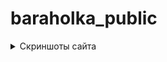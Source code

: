 # baraholka_public
<details> 
  <summary>Скриншоты сайта</summary>
  ![Alt text](/baraholka_public/main/screenshots/home.png?raw=true "Главная страница")
  ![Alt text](/screenshots/someone's profile.png?raw=true "Профиль другого пользователя")
  ![Alt text](/screenshots/own profile.png?raw=true "Свой профиль")
  ![Alt text](/screenshots/create ad.png?raw=true "Создание объявления")
  ![Alt text](/screenshots/someone's ad.png?raw=true "Чужое объявление")
  ![Alt text](/screenshots/own ad.png?raw=true "Своё объявление")
 </details>
